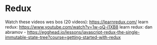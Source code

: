 # Redux

Watch these videos
wes bos (20 videos): https://learnredux.com/
learn redux: https://www.youtube.com/watch?v=1w-oQ-i1XB8
learn redux: dan abramov - https://egghead.io/lessons/javascript-redux-the-single-immutable-state-tree?course=getting-started-with-redux


